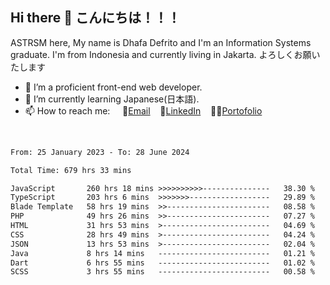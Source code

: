 ## Hi there 👋 こんにちは！！！
ASTRSM here, My name is Dhafa Defrito and I'm an Information Systems graduate. I'm from Indonesia and currently living in Jakarta. よろしくお願いたします

- 🔭 I’m a proficient front-end web developer.
- 🌱 I’m currently learning Japanese(日本語).
- 📫 How to reach me: &nbsp;&nbsp;&nbsp;&nbsp;📧[Email](ddefrito@gmail.com)&nbsp;&nbsp;&nbsp;&nbsp;💼[LinkedIn](https://www.linkedin.com/in/dhafa-defrita-rama-yudistira-9357a9229/)&nbsp;&nbsp;&nbsp;&nbsp;👨‍🎨[Portofolio](https://ddefrito.vercel.app/)
<br>
<!-- <p align="left">
<a href="https://github.com/ASTRSM">
  <img height="180em" src="https://github-readme-stats-eight-theta.vercel.app/api?username=ASTRSM&show_icons=true&theme=dracula&include_all_commits=true&count_private=true"/>
  <img height="180em" src="https://github-readme-stats-eight-theta.vercel.app/api/top-langs/?username=ASTRSM&layout=compact&langs_count=8&theme=dracula"/>
</a>
</p> -->

<!--START_SECTION:waka-->

```txt
From: 25 January 2023 - To: 28 June 2024

Total Time: 679 hrs 33 mins

JavaScript       260 hrs 18 mins >>>>>>>>>>---------------   38.30 %
TypeScript       203 hrs 6 mins  >>>>>>>------------------   29.89 %
Blade Template   58 hrs 19 mins  >>-----------------------   08.58 %
PHP              49 hrs 26 mins  >>-----------------------   07.27 %
HTML             31 hrs 53 mins  >------------------------   04.69 %
CSS              28 hrs 49 mins  >------------------------   04.24 %
JSON             13 hrs 53 mins  >------------------------   02.04 %
Java             8 hrs 14 mins   -------------------------   01.21 %
Dart             6 hrs 55 mins   -------------------------   01.02 %
SCSS             3 hrs 55 mins   -------------------------   00.58 %
```

<!--END_SECTION:waka-->
